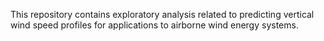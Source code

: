 


This repository contains exploratory analysis related to predicting vertical wind speed profiles for applications to airborne wind energy systems.


